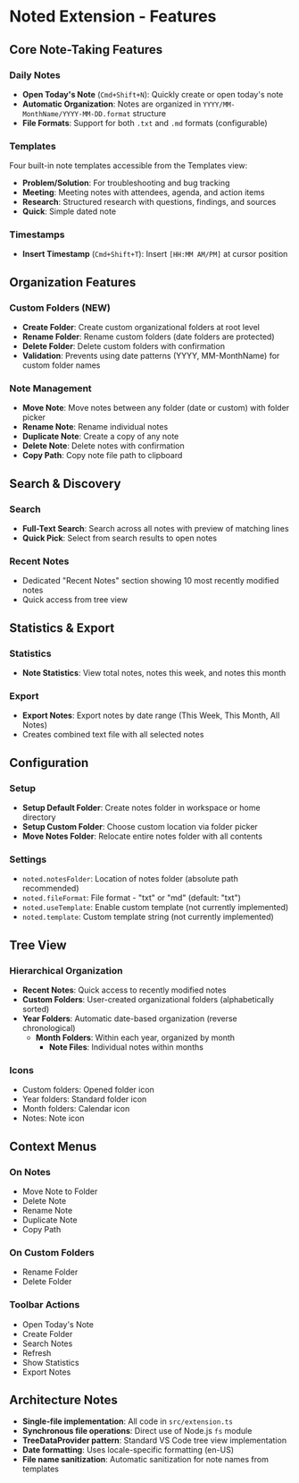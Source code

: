 # Noted Extension - Features

## Core Note-Taking Features

### Daily Notes
- **Open Today's Note** (`Cmd+Shift+N`): Quickly create or open today's note
- **Automatic Organization**: Notes are organized in `YYYY/MM-MonthName/YYYY-MM-DD.format` structure
- **File Formats**: Support for both `.txt` and `.md` formats (configurable)

### Templates
Four built-in note templates accessible from the Templates view:
- **Problem/Solution**: For troubleshooting and bug tracking
- **Meeting**: Meeting notes with attendees, agenda, and action items
- **Research**: Structured research with questions, findings, and sources
- **Quick**: Simple dated note

### Timestamps
- **Insert Timestamp** (`Cmd+Shift+T`): Insert `[HH:MM AM/PM]` at cursor position

## Organization Features

### Custom Folders (NEW)
- **Create Folder**: Create custom organizational folders at root level
- **Rename Folder**: Rename custom folders (date folders are protected)
- **Delete Folder**: Delete custom folders with confirmation
- **Validation**: Prevents using date patterns (YYYY, MM-MonthName) for custom folder names

### Note Management
- **Move Note**: Move notes between any folder (date or custom) with folder picker
- **Rename Note**: Rename individual notes
- **Duplicate Note**: Create a copy of any note
- **Delete Note**: Delete notes with confirmation
- **Copy Path**: Copy note file path to clipboard

## Search & Discovery

### Search
- **Full-Text Search**: Search across all notes with preview of matching lines
- **Quick Pick**: Select from search results to open notes

### Recent Notes
- Dedicated "Recent Notes" section showing 10 most recently modified notes
- Quick access from tree view

## Statistics & Export

### Statistics
- **Note Statistics**: View total notes, notes this week, and notes this month

### Export
- **Export Notes**: Export notes by date range (This Week, This Month, All Notes)
- Creates combined text file with all selected notes

## Configuration

### Setup
- **Setup Default Folder**: Create notes folder in workspace or home directory
- **Setup Custom Folder**: Choose custom location via folder picker
- **Move Notes Folder**: Relocate entire notes folder with all contents

### Settings
- `noted.notesFolder`: Location of notes folder (absolute path recommended)
- `noted.fileFormat`: File format - "txt" or "md" (default: "txt")
- `noted.useTemplate`: Enable custom template (not currently implemented)
- `noted.template`: Custom template string (not currently implemented)

## Tree View

### Hierarchical Organization
- **Recent Notes**: Quick access to recently modified notes
- **Custom Folders**: User-created organizational folders (alphabetically sorted)
- **Year Folders**: Automatic date-based organization (reverse chronological)
  - **Month Folders**: Within each year, organized by month
    - **Note Files**: Individual notes within months

### Icons
- Custom folders: Opened folder icon
- Year folders: Standard folder icon
- Month folders: Calendar icon
- Notes: Note icon

## Context Menus

### On Notes
- Move Note to Folder
- Delete Note
- Rename Note
- Duplicate Note
- Copy Path

### On Custom Folders
- Rename Folder
- Delete Folder

### Toolbar Actions
- Open Today's Note
- Create Folder
- Search Notes
- Refresh
- Show Statistics
- Export Notes

## Architecture Notes

- **Single-file implementation**: All code in `src/extension.ts`
- **Synchronous file operations**: Direct use of Node.js `fs` module
- **TreeDataProvider pattern**: Standard VS Code tree view implementation
- **Date formatting**: Uses locale-specific formatting (en-US)
- **File name sanitization**: Automatic sanitization for note names from templates
